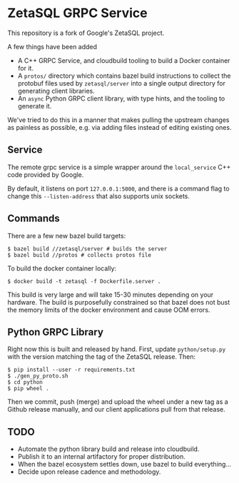 ZetaSQL GRPC Service
====================

This repository is a fork of Google's ZetaSQL project.

A few things have been added

* A C++ GRPC Service, and cloudbuild tooling
  to build a Docker container for it.
* A `protos/` directory which contains bazel build instructions to
  collect the protobuf files used by `zetasql/server` into
  a single output directory for generating client libraries.
* An `async` Python GRPC client library, with type hints, and
  the tooling to generate it.

We've tried to do this in a manner that makes pulling the upstream changes as
painless as possible, e.g. via adding files instead of editing existing ones.

Service
-------

The remote grpc service is a simple wrapper around the `local_service`
C++ code provided by Google.

By default, it listens on port `127.0.0.1:5000`, and there is a command flag
to change this `--listen-address` that also supports unix sockets.


Commands
--------

There are a few new bazel build targets:

	$ bazel build //zetasql/server # builds the server
	$ bazel build //protos # collects protos file

To build the docker container locally:

	$ docker build -t zetasql -f Dockerfile.server .

This build is very large and will take 15-30 minutes depending on your
hardware. The build is purposefully constrained so that bazel does not bust the
memory limits of the docker environment and cause OOM errors.


Python GRPC Library
-------------------

Right now this is built and released by hand. First, update `python/setup.py`
with the version matching the tag of the ZetaSQL release. Then:

	$ pip install --user -r requirements.txt
	$ ./gen_py_proto.sh
	$ cd python
	$ pip wheel .

Then we commit, push (merge) and upload the wheel under a new tag as a Github
release manually, and our client applications pull from that release.

TODO
----

* Automate the python library build and release into cloudbuild.
* Publish it to an internal artifactory for proper distribution.
* When the bazel ecosystem settles down, use bazel to build everything...
* Decide upon release cadence and methodology.
